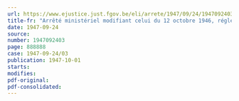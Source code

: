 ```yaml
---
url: https://www.ejustice.just.fgov.be/eli/arrete/1947/09/24/1947092403/justel
title-fr: "Arrêté ministériel modifiant celui du 12 octobre 1946, réglementant les prix du sucre et des pulpes fraîches de betteraves sucrières (abrogé par AM 27-10-1947, art. 1)"
date: 1947-09-24
source:
number: 1947092403
page: 888888
case: 1947-09-24/03
publication: 1947-10-01
starts:
modifies:
pdf-original:
pdf-consolidated:
---
```


